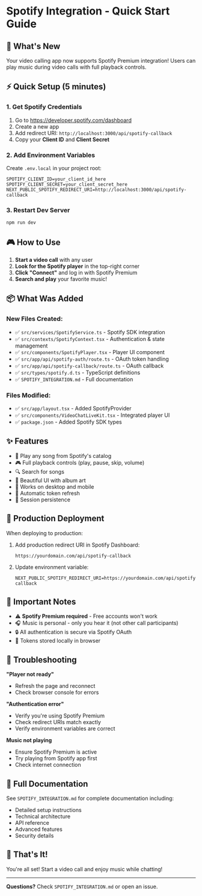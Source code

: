 # Spotify Integration - Quick Start Guide

## 🎵 What's New

Your video calling app now supports Spotify Premium integration! Users can play music during video calls with full playback controls.

## ⚡ Quick Setup (5 minutes)

### 1. Get Spotify Credentials

1. Go to https://developer.spotify.com/dashboard
2. Create a new app
3. Add redirect URI: `http://localhost:3000/api/spotify-callback`
4. Copy your **Client ID** and **Client Secret**

### 2. Add Environment Variables

Create `.env.local` in your project root:

```env
SPOTIFY_CLIENT_ID=your_client_id_here
SPOTIFY_CLIENT_SECRET=your_client_secret_here
NEXT_PUBLIC_SPOTIFY_REDIRECT_URI=http://localhost:3000/api/spotify-callback
```

### 3. Restart Dev Server

```bash
npm run dev
```

## 🎮 How to Use

1. **Start a video call** with any user
2. **Look for the Spotify player** in the top-right corner
3. **Click "Connect"** and log in with Spotify Premium
4. **Search and play** your favorite music!

## 📦 What Was Added

### New Files Created:
- ✅ `src/services/SpotifyService.ts` - Spotify SDK integration
- ✅ `src/contexts/SpotifyContext.tsx` - Authentication & state management
- ✅ `src/components/SpotifyPlayer.tsx` - Player UI component
- ✅ `src/app/api/spotify-auth/route.ts` - OAuth token handling
- ✅ `src/app/api/spotify-callback/route.ts` - OAuth callback
- ✅ `src/types/spotify.d.ts` - TypeScript definitions
- ✅ `SPOTIFY_INTEGRATION.md` - Full documentation

### Files Modified:
- ✅ `src/app/layout.tsx` - Added SpotifyProvider
- ✅ `src/components/VideoChatLiveKit.tsx` - Integrated player UI
- ✅ `package.json` - Added Spotify SDK types

## ✨ Features

- 🎵 Play any song from Spotify's catalog
- 🎮 Full playback controls (play, pause, skip, volume)
- 🔍 Search for songs
- 🎨 Beautiful UI with album art
- 📱 Works on desktop and mobile
- 🔄 Automatic token refresh
- 💾 Session persistence

## 🚀 Production Deployment

When deploying to production:

1. Add production redirect URI in Spotify Dashboard:
   ```
   https://yourdomain.com/api/spotify-callback
   ```

2. Update environment variable:
   ```env
   NEXT_PUBLIC_SPOTIFY_REDIRECT_URI=https://yourdomain.com/api/spotify-callback
   ```

## 📝 Important Notes

- ⚠️ **Spotify Premium required** - Free accounts won't work
- 🎧 Music is personal - only you hear it (not other call participants)
- 🔒 All authentication is secure via Spotify OAuth
- 💾 Tokens stored locally in browser

## 🔧 Troubleshooting

**"Player not ready"**
- Refresh the page and reconnect
- Check browser console for errors

**"Authentication error"**
- Verify you're using Spotify Premium
- Check redirect URIs match exactly
- Verify environment variables are correct

**Music not playing**
- Ensure Spotify Premium is active
- Try playing from Spotify app first
- Check internet connection

## 📖 Full Documentation

See `SPOTIFY_INTEGRATION.md` for complete documentation including:
- Detailed setup instructions
- Technical architecture
- API reference
- Advanced features
- Security details

## 🎉 That's It!

You're all set! Start a video call and enjoy music while chatting!

---

**Questions?** Check `SPOTIFY_INTEGRATION.md` or open an issue.

